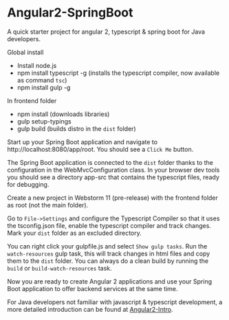 # Angular2-SpringBoot
A quick starter project for angular 2, typescript &amp; spring boot for Java developers.

Global install
- Install node.js
- npm install typescript -g (installs the typescript compiler, now available as command `tsc`)
- npm install gulp -g

In frontend folder
- npm install (downloads libraries)
- gulp setup-typings 
- gulp build (builds distro in the `dist`  folder)

Start up your Spring Boot application and navigate to
http://localhost:8080/app/root. You should see a `Click Me` button.

The Spring Boot application is connected to the `dist` folder thanks to the configuration in the WebMvcConfiguration class. 
In your browser dev tools you should see a directory app-src that contains the typescript files, ready for debugging.

Create a new project in Webstorm 11 (pre-release) with the frontend folder as root (not the main folder). 

Go to `File->Settings` and configure the Typescript Compiler so that it uses the tsconfig.json file, enable the typescript compiler and track changes. Mark your `dist` folder as an excluded directory.

You can right click your gulpfile.js and select `Show gulp tasks`. Run the `watch-resources` gulp task, this will track changes in html files and copy them to the `dist` folder. You can always do a clean build by running the `build` or `build-watch-resources` task.

Now you are ready to create Angular 2 applications and use your Spring Boot application to offer backend services at the same time.

For Java developers not familiar with javascript & typescript development, a more detailed introduction can be found at
[Angular2-Intro](https://github.com/Krustie101/Angular2-Intro).

